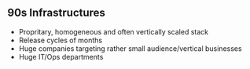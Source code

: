 ## 90s Infrastructures
- Propritary, homogeneous and often vertically scaled stack
- Release cycles of months
- Huge companies targeting rather small audience/vertical businesses
- Huge IT/Ops departments

